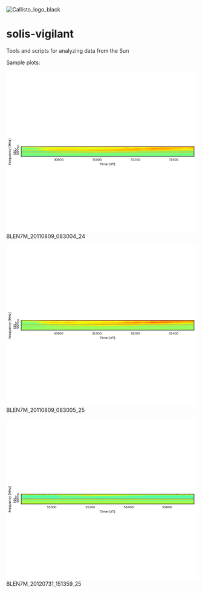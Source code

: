 <img src="http://e-callisto.org/Callisto_logo_black.png" alt="Callisto_logo_black" width="200px"/>


# solis-vigilant


Tools and scripts for analyzing data from the Sun  

Sample plots:

![alt text](https://github.com/andrekorol/solis-vigilant/blob/master/solis-vigilant/BLEN7M_20110809_083004_24.png?raw=true
 "BLEN7M_20110809_083004_24.png")
 BLEN7M_20110809_083004_24
 
 ![alt text](https://github.com/andrekorol/solis-vigilant/blob/master/solis-vigilant/BLEN7M_20110809_083005_25.png?raw=true
 "BLEN7M_20110809_083005_25.png")
 BLEN7M_20110809_083005_25
 
 ![alt text](https://github.com/andrekorol/solis-vigilant/blob/master/solis-vigilant/BLEN7M_20120731_151359_25.png?raw=true
 "BLEN7M_20120731_151359_25.png")
 BLEN7M_20120731_151359_25